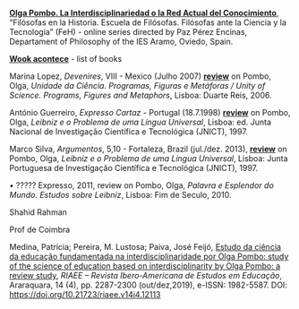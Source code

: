 **[Olga Pombo. La Interdisciplinariedad o la Red Actual del Conocimiento](https://www.youtube.com/watch?v=zWHHvijaJ1I)**, “Filósofas en la Historia. Escuela de Filósofas. Filósofas ante la Ciencia y la Tecnologia” (FeH) - online series  directed by Paz Pérez Encinas, Departament of Philosophy of the IES Aramo, Oviedo, Spain.

**[Wook acontece](https://www.wook.pt/wookacontece/autores/autor?id=5779&srsltid=AfmBOoouFVLdylQPMd5_3hZRd1khnsq7Bje6fac26ZrvCgOrFjV5SmrA)** - list of books  

Marina Lopez, *Devenires*, VIII - Mexico (Julho 2007) **[review](https://webpages.ciencias.ulisboa.pt/~ommartins/investigacao/livroolga_uc_por_marina_lopez.pdf)** on Pombo, Olga, *Unidade da Ciência. Programas, Figuras e Metáforas / Unity of Science. Programs, Figures and Metaphors*, Lisboa: Duarte Reis, 2006.

António Guerreiro, *Expresso Cartaz* - Portugal (18.7.1998) **[review](https://arquivo.pt/wayback/20081022125858/http://aeiou.primeirasedicoes.expresso.pt/ed1342/c251.asp)** on Pombo, Olga, *Leibniz e o Problema de uma Língua Universal*, Lisboa: ed. Junta Nacional de Investigação Científica e Tecnológica (JNICT), 1997. 

Marco Silva, *Argumentos*, 5,10 - Fortaleza, Brazil (jul./dez. 2013), **[review](https://periodicos.ufc.br/argumentos/article/view/19037/29756)** on Pombo, Olga, *Leibniz e o Problema de uma Língua Universal*,  Lisboa:  Junta  Portuguesa  de  Investigação Científica e Tecnológica (JNICT), 1997. 

•	????? Expresso, 2011, review on Pombo, Olga, *Palavra e Esplendor do Mundo. Estudos sobre Leibniz*, Lisboa: Fim de Seculo, 2010. 

Shahid Rahman 

Prof de Coimbra

Medina, Patricia; Pereira, M. Lustosa;  Paiva, José Feijó, [Estudo da ciência da educação fundamentada na interdisciplinaridade por Olga Pombo: study of the science of education based on interdisciplinarity by Olga Pombo: a review study](https://periodicos.fclar.unesp.br/iberoamericana/article/view/12113/8771), *RIAEE – Revista Ibero-Americana de Estudos em Educação*, Araraquara, 14 (4), pp. 2287-2300 (out/dez,2019), e-ISSN: 1982-5587. 
DOI: https://doi.org/10.21723/riaee.v14i4.12113

